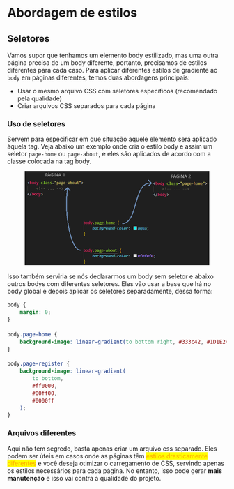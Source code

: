 # Abordagem de estilos

## Seletores

Vamos supor que tenhamos um elemento body estilizado, mas uma outra página precisa de um body diferente, portanto, precisamos de estilos diferentes para cada caso. Para aplicar diferentes estilos de gradiente ao `body` em páginas diferentes, temos duas abordagens principais:

* Usar o mesmo arquivo CSS com seletores específicos (recomendado pela qualidade)
* Criar arquivos CSS separados para cada página

### Uso de seletores

Servem para especificar em que situação aquele elemento será aplicado àquela tag. Veja abaixo um exemplo onde cria o estilo body e assim um seletor `page-home` ou `page-about`, e eles são aplicados de acordo com a classe colocada na tag body.

<figure><img src="../../../.gitbook/assets/seletores em css.png" alt=""><figcaption></figcaption></figure>

Isso também serviria se nós declararmos um body sem seletor e abaixo outros bodys com diferentes seletores. Eles vão usar a base que há no body global e depois aplicar os seletores separadamente, dessa forma:

```css
body {
    margin: 0;
}

body.page-home {
    background-image: linear-gradient(to bottom right, #333c42, #1D1E24);
}

body.page-register {
    background-image: linear-gradient(
        to bottom,
        #ff0000,
        #00ff00,
        #0000ff
    );
}
```

### Arquivos diferentes

Aqui não tem segredo, basta apenas criar um arquivo css separado. Eles podem ser úteis em casos onde as páginas têm <mark style="color:orange;">estilos drasticamente diferentes</mark> e você deseja otimizar o carregamento de CSS, servindo apenas os estilos necessários para cada página. No entanto, isso pode gerar **mais manutenção** e isso vai contra a qualidade do projeto.
